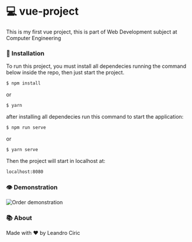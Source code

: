 # 💻 vue-project

This is my first vue project, this is part of Web Development subject at Computer Engineering

### 🔨 Installation

To run this project, you must install all dependecies running the command below inside the repo, then just start the project.

```sh
$ npm install
```
or
```sh
$ yarn
```

after installing all dependecies run this command to start the application:

```sh
$ npm run serve
```
or
```sh
$ yarn serve
```

Then the project will start in localhost at:

```sh
localhost:8080
```

### 👁 Demonstration

![Order demonstration](https://i.imgur.com/bN3Puvk.png)


### 📚 About

Made with ❤ by Leandro Ciric


